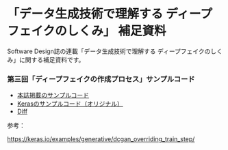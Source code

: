 「データ生成技術で理解する ディープフェイクのしくみ」 補足資料
=====

Software Design誌の連載「データ生成技術で理解する ディープフェイクのしくみ」に関する補足資料です。

### 第三回「ディープフェイクの作成プロセス」サンプルコード

* [本誌掲載のサンプルコード](swd_modified.py)
* [Kerasのサンプルコード（オリジナル）](keras_origin.py)
* [Diff](swd.diff)

参考：

https://keras.io/examples/generative/dcgan_overriding_train_step/
